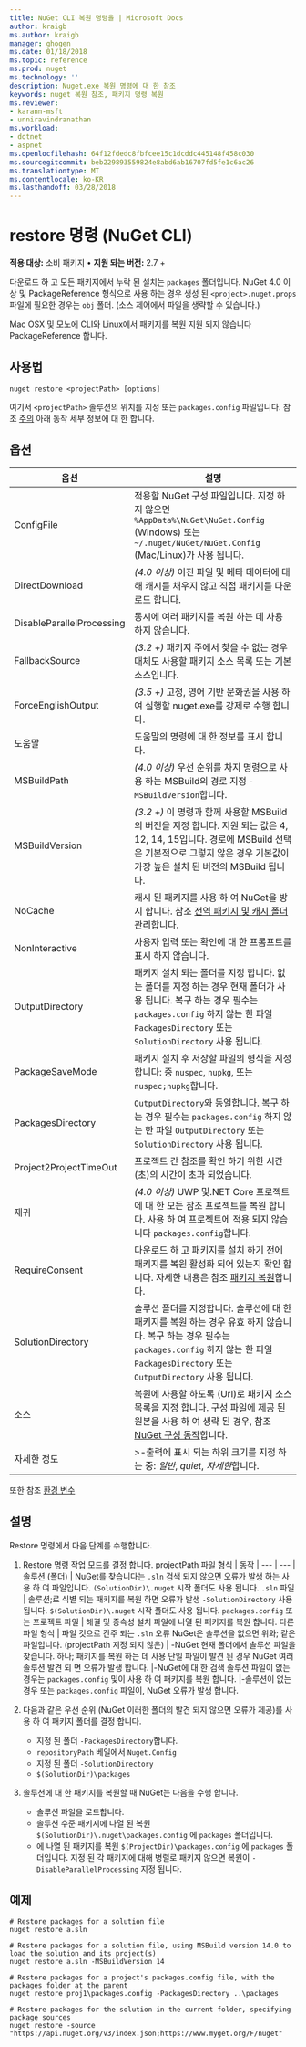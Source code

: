 ```yaml
---
title: NuGet CLI 복원 명령을 | Microsoft Docs
author: kraigb
ms.author: kraigb
manager: ghogen
ms.date: 01/18/2018
ms.topic: reference
ms.prod: nuget
ms.technology: ''
description: Nuget.exe 복원 명령에 대 한 참조
keywords: nuget 복원 참조, 패키지 명령 복원
ms.reviewer:
- karann-msft
- unniravindranathan
ms.workload:
- dotnet
- aspnet
ms.openlocfilehash: 64f12fdedc8fbfcee15c1dcddc445148f458c030
ms.sourcegitcommit: beb229893559824e8abd6ab16707fd5fe1c6ac26
ms.translationtype: MT
ms.contentlocale: ko-KR
ms.lasthandoff: 03/28/2018
---
```

# <a name="restore-command-nuget-cli"></a>restore 명령 (NuGet CLI)

**적용 대상:** 소비 패키지 &bullet; **지원 되는 버전:** 2.7 +

다운로드 하 고 모든 패키지에서 누락 된 설치는 `packages` 폴더입니다. NuGet 4.0 이상 및 PackageReference 형식으로 사용 하는 경우 생성 된 `<project>.nuget.props` 파일에 필요한 경우는 `obj` 폴더. (소스 제어에서 파일을 생략할 수 있습니다.)

Mac OSX 및 모노에 CLI와 Linux에서 패키지를 복원 지원 되지 않습니다 PackageReference 합니다.

## <a name="usage"></a>사용법

```cli
nuget restore <projectPath> [options]
```

여기서 `<projectPath>` 솔루션의 위치를 지정 또는 `packages.config` 파일입니다. 참조 [주의](#remarks) 아래 동작 세부 정보에 대 한 합니다.

## <a name="options"></a>옵션

| 옵션 | 설명 |
| --- | --- |
| ConfigFile | 적용할 NuGet 구성 파일입니다. 지정 하지 않으면 `%AppData%\NuGet\NuGet.Config` (Windows) 또는 `~/.nuget/NuGet/NuGet.Config` (Mac/Linux)가 사용 됩니다.|
| DirectDownload | *(4.0 이상)*  이진 파일 및 메타 데이터에 대해 캐시를 채우지 않고 직접 패키지를 다운로드 합니다. |
| DisableParallelProcessing | 동시에 여러 패키지를 복원 하는 데 사용 하지 않습니다. |
| FallbackSource | *(3.2 +)*  패키지 주에서 찾을 수 없는 경우 대체도 사용할 패키지 소스 목록 또는 기본 소스입니다. |
| ForceEnglishOutput | *(3.5 +)*  고정, 영어 기반 문화권을 사용 하 여 실행할 nuget.exe를 강제로 수행 합니다. |
| 도움말 | 도움말의 명령에 대 한 정보를 표시 합니다. |
| MSBuildPath | *(4.0 이상)*  우선 순위를 차지 명령으로 사용 하는 MSBuild의 경로 지정 `-MSBuildVersion`합니다. |
| MSBuildVersion | *(3.2 +)*  이 명령과 함께 사용할 MSBuild의 버전을 지정 합니다. 지원 되는 값은 4, 12, 14, 15입니다. 경로에 MSBuild 선택은 기본적으로 그렇지 않은 경우 기본값이 가장 높은 설치 된 버전의 MSBuild 됩니다. |
| NoCache | 캐시 된 패키지를 사용 하 여 NuGet을 방지 합니다. 참조 [전역 패키지 및 캐시 폴더 관리](../consume-packages/managing-the-global-packages-and-cache-folders.md)합니다. |
| NonInteractive | 사용자 입력 또는 확인에 대 한 프롬프트를 표시 하지 않습니다. |
| OutputDirectory | 패키지 설치 되는 폴더를 지정 합니다. 없는 폴더를 지정 하는 경우 현재 폴더가 사용 됩니다. 복구 하는 경우 필수는 `packages.config` 하지 않는 한 파일 `PackagesDirectory` 또는 `SolutionDirectory` 사용 됩니다.|
| PackageSaveMode | 패키지 설치 후 저장할 파일의 형식을 지정 합니다: 중 `nuspec`, `nupkg`, 또는 `nuspec;nupkg`합니다. |
| PackagesDirectory | `OutputDirectory`와 동일합니다. 복구 하는 경우 필수는 `packages.config` 하지 않는 한 파일 `OutputDirectory` 또는 `SolutionDirectory` 사용 됩니다. |
| Project2ProjectTimeOut | 프로젝트 간 참조를 확인 하기 위한 시간 (초)의 시간이 초과 되었습니다. |
| 재귀 | *(4.0 이상)*  UWP 및.NET Core 프로젝트에 대 한 모든 참조 프로젝트를 복원 합니다. 사용 하 여 프로젝트에 적용 되지 않습니다 `packages.config`합니다. |
| RequireConsent | 다운로드 하 고 패키지를 설치 하기 전에 패키지를 복원 활성화 되어 있는지 확인 합니다. 자세한 내용은 참조 [패키지 복원](../consume-packages/package-restore.md)합니다. |
| SolutionDirectory | 솔루션 폴더를 지정합니다. 솔루션에 대 한 패키지를 복원 하는 경우 유효 하지 않습니다. 복구 하는 경우 필수는 `packages.config` 하지 않는 한 파일 `PackagesDirectory` 또는 `OutputDirectory` 사용 됩니다. |
| 소스 | 복원에 사용할 하도록 (Url)로 패키지 소스 목록을 지정 합니다. 구성 파일에 제공 된 원본을 사용 하 여 생략 된 경우, 참조 [NuGet 구성 동작](../consume-packages/configuring-nuget-behavior.md)합니다. |
| 자세한 정도 |>-출력에 표시 되는 하위 크기를 지정 하는 중: *일반*, *quiet*, *자세한*합니다. |

또한 참조 [환경 변수](cli-ref-environment-variables.md)

## <a name="remarks"></a>설명

Restore 명령에서 다음 단계를 수행합니다.

1. Restore 명령 작업 모드를 결정 합니다.
    projectPath 파일 형식 | 동작
    | --- | --- |
    솔루션 (폴더) | NuGet를 찾습니다는 `.sln` 검색 되지 않으면 오류가 발생 하는 사용 하 여 파일입니다. `(SolutionDir)\.nuget` 시작 폴더도 사용 됩니다.
    `.sln` 파일 | 솔루션;로 식별 되는 패키지를 복원 하면 오류가 발생 `-SolutionDirectory` 사용 됩니다. `$(SolutionDir)\.nuget` 시작 폴더도 사용 됩니다.
    `packages.config` 또는 프로젝트 파일 | 해결 및 종속성 설치 파일에 나열 된 패키지를 복원 합니다.
    다른 파일 형식 | 파일 것으로 간주 되는 `.sln` 오류 NuGet은 솔루션을 없으면 위와; 같은 파일입니다.
    (projectPath 지정 되지 않은) | -NuGet 현재 폴더에서 솔루션 파일을 찾습니다. 하나; 패키지를 복원 하는 데 사용 단일 파일이 발견 된 경우 NuGet 여러 솔루션 발견 되 면 오류가 발생 합니다.
    |-NuGet에 대 한 검색 솔루션 파일이 없는 경우는 `packages.config` 및이 사용 하 여 패키지를 복원 합니다.
    |-솔루션이 없는 경우 또는 `packages.config` 파일이, NuGet 오류가 발생 합니다.

1. 다음과 같은 우선 순위 (NuGet 이러한 폴더의 발견 되지 않으면 오류가 제공)를 사용 하 여 패키지 폴더를 결정 합니다.

    - 지정 된 폴더 `-PackagesDirectory`합니다.
    - `repositoryPath` 베일에서 `Nuget.Config`
    - 지정 된 폴더 `-SolutionDirectory`
    - `$(SolutionDir)\packages`

1. 솔루션에 대 한 패키지를 복원할 때 NuGet는 다음을 수행 합니다.
    - 솔루션 파일을 로드합니다.
    - 솔루션 수준 패키지에 나열 된 복원 `$(SolutionDir)\.nuget\packages.config` 에 `packages` 폴더입니다.
    - 에 나열 된 패키지를 복원 `$(ProjectDir)\packages.config` 에 `packages` 폴더입니다. 지정 된 각 패키지에 대해 병렬로 패키지 않으면 복원이 `-DisableParallelProcessing` 지정 됩니다.

## <a name="examples"></a>예제

```cli
# Restore packages for a solution file
nuget restore a.sln

# Restore packages for a solution file, using MSBuild version 14.0 to load the solution and its project(s)
nuget restore a.sln -MSBuildVersion 14

# Restore packages for a project's packages.config file, with the packages folder at the parent
nuget restore proj1\packages.config -PackagesDirectory ..\packages

# Restore packages for the solution in the current folder, specifying package sources
nuget restore -source "https://api.nuget.org/v3/index.json;https://www.myget.org/F/nuget"
```
